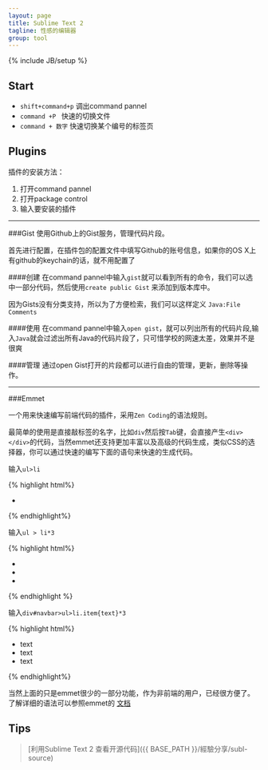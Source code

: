 ```yaml
---
layout: page
title: Sublime Text 2
tagline: 性感的编辑器
group: tool
---
```

{% include JB/setup %}


## Start

+ `shift+command+p` 调出command pannel
+ `command +P ` 快速的切换文件
+ `command + 数字` 快速切换某个编号的标签页

## Plugins

插件的安装方法：

1. 打开command pannel
2. 打开package control
3. 输入要安装的插件


-----------
###Gist
使用Github上的Gist服务，管理代码片段。

首先进行配置，在插件包的配置文件中填写Github的账号信息，如果你的OS X上有github的keychain的话，就不用配置了

####创建
在command pannel中输入`gist`就可以看到所有的命令，我们可以选中一部分代码，然后使用`create public Gist` 来添加到版本库中。

因为Gists没有分类支持，所以为了方便检索，我们可以这样定义 `Java:File Comments`

####使用
在command pannel中输入`open gist`，就可以列出所有的代码片段,输入`Java`就会过滤出所有Java的代码片段了，只可惜学校的网速太差，效果并不是很爽

####管理
通过open Gist打开的片段都可以进行自由的管理，更新，删除等操作。

------------

###Emmet

一个用来快速编写前端代码的插件，采用`Zen Coding`的语法规则。

最简单的使用是直接敲标签的名字，比如`div`然后按`Tab`键，会直接产生`<div></div>`的代码，当然emmet还支持更加丰富以及高级的代码生成，类似CSS的选择器，你可以通过快速的编写下面的语句来快速的生成代码。

输入`ul>li`

{% highlight html%}
<ul>
  <li></li>
</ul>
{% endhighlight%}

输入`ul > li*3`

{% highlight html%}
<ul>
  <li></li>
  <li></li>
  <li></li>
</ul>
{% endhighlight %}

输入`div#navbar>ul>li.item{text}*3`

{% highlight html%}
<div id="navbar">
  <ul>
    <li class="item">text</li>
    <li class="item">text</li>
    <li class="item">text</li>
  </ul>
</div>
{% endhighlight%}

当然上面的只是emmet很少的一部分功能，作为非前端的用户，已经很方便了。了解详细的语法可以参照emmet的 <a href="http://docs.emmet.io/" target=_blank>文档</a>

## Tips

> [利用Sublime Text 2 查看开源代码]({{ BASE_PATH }}/經驗分享/subl-source) 



